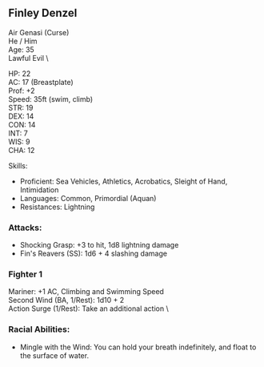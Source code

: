 ## Finley Denzel
Air Genasi (Curse) \
He / Him \
Age: 35 \
Lawful Evil \

HP: 22 \
AC: 17 (Breastplate) \
Prof: +2 \
Speed: 35ft (swim, climb) \
STR: 19 \
DEX: 14 \
CON: 14 \
INT: 7 \
WIS: 9 \
CHA: 12

Skills: 
- Proficient: Sea Vehicles, Athletics, Acrobatics, Sleight of Hand, Intimidation 
- Languages: Common, Primordial (Aquan)
- Resistances: Lightning

### Attacks: 
- Shocking Grasp: +3 to hit, 1d8 lightning damage
- Fin's Reavers (SS): 1d6 + 4 slashing damage

### Fighter 1
Mariner: +1 AC, Climbing and Swimming Speed \
Second Wind (BA, 1/Rest): 1d10 + 2 \
Action Surge (1/Rest): Take an additional action \

### Racial Abilities: 
- Mingle with the Wind: You can hold your breath indefinitely, and float to the surface of water. 
